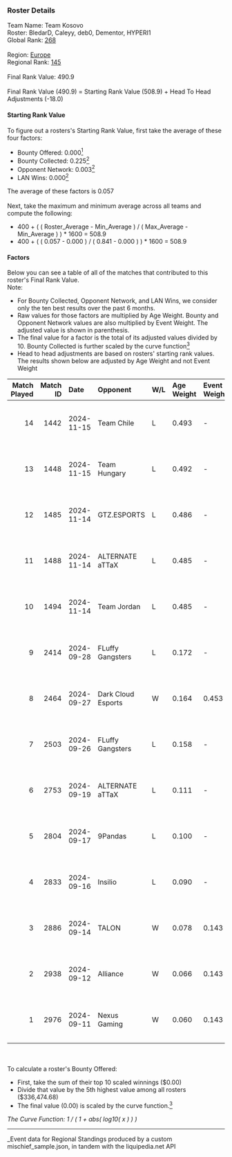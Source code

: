 ### Roster Details<br />
Team Name: Team Kosovo<br />
Roster: BledarD, Caleyy, deb0, Dementor, HYPERI1<br />
Global Rank: [268](../../standings_global_2025_03_01.md)<br />
<br />
Region: [Europe]( ../../standings_europe_2025_03_01.md)<br />
Regional Rank: [145]( ../../standings_europe_2025_03_01.md)<br />
<br />
Final Rank Value:  490.9<br />
<br />
Final Rank Value (490.9) = Starting Rank Value (508.9) + Head To Head Adjustments (-18.0)<br />

#### Starting Rank Value<br />
To figure out a rosters's Starting Rank Value, first take the average of these four factors:<br />
- Bounty Offered: 0.000[<sup>1</sup>](#table2)
- Bounty Collected: 0.225[<sup>2</sup>](#table1)
- Opponent Network: 0.003[<sup>2</sup>](#table1)
- LAN Wins: 0.000[<sup>2</sup>](#table1)

The average of these factors is 0.057<br />
<br />
Next, take the maximum and minimum average across all teams and compute the following:<br />
- 400 + ( ( Roster_Average - Min_Average ) / ( Max_Average - Min_Average ) ) * 1600 = 508.9
- 400 + ( ( 0.057 - 0.000 ) / ( 0.841 - 0.000 ) ) * 1600 = 508.9


#### Factors<br />
Below you can see a table of all of the matches that contributed to this roster's Final Rank Value.<br />
Note:<br />

- For Bounty Collected, Opponent Network, and LAN Wins, we consider only the ten best results over the past 6 months.
- Raw values for those factors are multiplied by Age Weight. Bounty and Opponent Network values are also multiplied by Event Weight. The adjusted value is shown in parenthesis.
- The final value for a factor is the total of its adjusted values divided by 10. Bounty Collected is further scaled by the curve function[<sup>3</sup>](#curveFunction)
- Head to head adjustments are based on rosters' starting rank values. The results shown below are adjusted by Age Weight and not Event Weight
<span id="table1"></span><br />


| Match Played | Match ID | Date       | Opponent           | W/L | Age Weight | Event Weight | Bounty Collected | Opponent Network | LAN Wins  | H2H Adj. | Roster                                    |
| -: | -: | :- | :- | :- | :- | :- | :- | :- | :- | -: | :- |
|           14 |     1442 | 2024-11-15 | Team Chile         | L   | 0.493      | -            | -                | -                | -         |    -8.56 | BledarD, Caleyy, deb0, Dementor, HYPERI1  |
|           13 |     1448 | 2024-11-15 | Team Hungary       | L   | 0.492      | -            | -                | -                | -         |    -3.15 | BledarD, Caleyy, deb0, Dementor, HYPERI1  |
|           12 |     1485 | 2024-11-14 | GTZ.ESPORTS        | L   | 0.486      | -            | -                | -                | -         |    -0.43 | BledarD, Caleyy, deb0, Dementor, HYPERI1  |
|           11 |     1488 | 2024-11-14 | ALTERNATE aTTaX    | L   | 0.485      | -            | -                | -                | -         |    -1.70 | BledarD, Caleyy, deb0, Dementor, HYPERI1  |
|           10 |     1494 | 2024-11-14 | Team Jordan        | L   | 0.485      | -            | -                | -                | -         |    -9.37 | BledarD, Caleyy, deb0, Dementor, HYPERI1  |
|            9 |     2414 | 2024-09-28 | FLuffy Gangsters   | L   | 0.172      | -            | -                | -                | -         |    -1.32 | BledarD, cerber, Dementor, HYPERI1, vAloN |
|            8 |     2464 | 2024-09-27 | Dark Cloud Esports | W   | 0.164      | 0.453        | 0.027 (0.002)    | 0.320 (0.024)    | 0 (0.000) |     4.08 | BledarD, cerber, Dementor, HYPERI1, vAloN |
|            7 |     2503 | 2024-09-26 | FLuffy Gangsters   | L   | 0.158      | -            | -                | -                | -         |    -1.19 | BledarD, cerber, Dementor, HYPERI1, vAloN |
|            6 |     2753 | 2024-09-19 | ALTERNATE aTTaX    | L   | 0.111      | -            | -                | -                | -         |    -0.39 | BledarD, cerber, Dementor, HYPERI1, vAloN |
|            5 |     2804 | 2024-09-17 | 9Pandas            | L   | 0.100      | -            | -                | -                | -         |    -0.13 | BledarD, cerber, Dementor, HYPERI1, vAloN |
|            4 |     2833 | 2024-09-16 | Insilio            | L   | 0.090      | -            | -                | -                | -         |    -0.79 | BledarD, cerber, Dementor, HYPERI1, vAloN |
|            3 |     2886 | 2024-09-14 | TALON              | W   | 0.078      | 0.143        | 0.000 (0.000)    | 0.127 (0.001)    | 0 (0.000) |     1.19 | BledarD, cerber, Dementor, HYPERI1, vAloN |
|            2 |     2938 | 2024-09-12 | Alliance           | W   | 0.066      | 0.143        | 0.015 (0.000)    | 0.595 (0.006)    | 0 (0.000) |     1.97 | BledarD, cerber, Dementor, HYPERI1, vAloN |
|            1 |     2976 | 2024-09-11 | Nexus Gaming       | W   | 0.060      | 0.143        | 0.178 (0.002)    | 0.497 (0.004)    | 0 (0.000) |     1.82 | BledarD, cerber, Dementor, HYPERI1, vAloN |

<br />
<span id="table2"></span><br />
To calculate a roster's Bounty Offered:<br />

- First, take the sum of their top 10 scaled winnings ($0.00)
- Divide that value by the 5th highest value among all rosters ($336,474.68)
- The final value (0.00) is scaled by the curve function.[<sup>3</sup>](#curveFunction)

<span id="curveFunction"></span>_The Curve Function: 1 / ( 1 + abs( log10( x ) ) )_<br />

---
_Event data for Regional Standings produced by a custom mischief_sample.json, in tandem with the liquipedia.net API<br />
